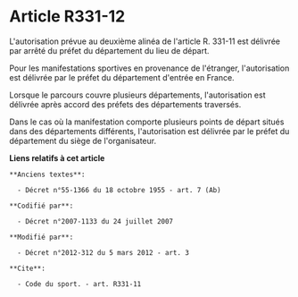 # Article R331-12

L'autorisation prévue au deuxième alinéa de l'article R. 331-11 est délivrée par arrêté du préfet du département du lieu de
départ. 

Pour les manifestations sportives en provenance de l'étranger, l'autorisation est délivrée par le préfet du département
d'entrée en France. 

Lorsque le parcours couvre plusieurs départements, l'autorisation est délivrée après accord des préfets des départements
traversés. 

Dans le cas où la manifestation comporte plusieurs points de départ situés dans des départements différents, l'autorisation
est délivrée par le préfet du département du siège de l'organisateur.

**Liens relatifs à cet article**

	**Anciens textes**:

	  - Décret n°55-1366 du 18 octobre 1955 - art. 7 (Ab)

	**Codifié par**:

	  - Décret n°2007-1133 du 24 juillet 2007

	**Modifié par**:

	  - Décret n°2012-312 du 5 mars 2012 - art. 3

	**Cite**:

	  - Code du sport. - art. R331-11
